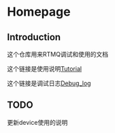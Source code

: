 # Homepage

## Introduction

这个仓库用来RTMQ调试和使用的文档

这个链接是使用说明[Tutorial](RTMQ_Tutorial.md)

这个链接是调试日志[Debug_log](Debug_log.md)

## TODO
更新device使用的说明



